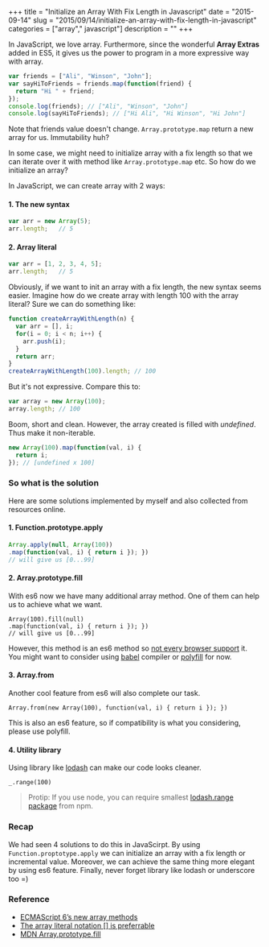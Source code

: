 +++
title = "Initialize an Array With Fix Length in Javascript"
date = "2015-09-14"
slug = "2015/09/14/initialize-an-array-with-fix-length-in-javascript"
categories = ["array"," javascript"]
description = ""
+++

In JavaScript, we love array. Furthermore, since the wonderful **Array Extras** added in ES5, it gives us the power to program in a more expressive way with array.

```js
var friends = ["Ali", "Winson", "John"]; 
var sayHiToFriends = friends.map(function(friend) {
  return "Hi " + friend;
});
console.log(friends); // ["Ali", "Winson", "John"]   
console.log(sayHiToFriends); // ["Hi Ali", "Hi Winson", "Hi John"] 
```
<!-- more -->
Note that friends value doesn't change. `Array.prototype.map` return a new array for us. Immutability huh? 

In some case, we might need to initialize array with a fix length so that we can iterate over it with method like `Array.prototype.map` etc. So how do we initialize an array? 

In JavaScript, we can create array with 2 ways:

#### 1. The new syntax
```js
var arr = new Array(5);
arr.length;   // 5
```

#### 2. Array literal
```js
var arr = [1, 2, 3, 4, 5];
arr.length;   // 5
```

Obviously, if we want to init an array with a fix length, the new syntax seems easier. Imagine how do we create array with length 100 with the array literal?
Sure we can do something like:
```js
function createArrayWithLength(n) {
  var arr = [], i;
  for(i = 0; i < n; i++) {
    arr.push(i); 
  }
  return arr;
}
createArrayWithLength(100).length; // 100
```
But it's not expressive. Compare this to:
```js
var array = new Array(100);
array.length; // 100
```
Boom, short and clean. However, the array created is filled with *undefined*. Thus make it non-iterable.
```js
new Array(100).map(function(val, i) {
  return i;
}); // [undefined x 100]
```

### So what is the solution

Here are some solutions implemented by myself and also collected from resources online.

#### 1. Function.prototype.apply 
```js
Array.apply(null, Array(100))
.map(function(val, i) { return i }); }) 
// will give us [0...99]
```

#### 2. Array.prototype.fill 
With es6 now we have many additional array method. One of them can help us to achieve what we want. 
```
Array(100).fill(null)
.map(function(val, i) { return i }); })
// will give us [0...99]
```
However, this method is an es6 method so [not every browser support](https://developer.mozilla.org/en/docs/Web/JavaScript/Reference/Global_Objects/Array/fill#Browser_compatibility) it. You might want to consider using [babel](babeljs.io) compiler or [polyfill](https://developer.mozilla.org/en/docs/Web/JavaScript/Reference/Global_Objects/Array/fill#Polyfill) for now.

#### 3. Array.from
Another cool feature from es6 will also complete our task.
```
Array.from(new Array(100), function(val, i) { return i }); })
```
This is also an es6 feature, so if compatibility is what you considering, please use polyfill.

#### 4. Utility library
Using library like [lodash](https://lodash.com/docs#range) can make our code looks cleaner.
```
_.range(100)
```
> Protip: If you use node, you can require smallest [lodash.range package](https://www.npmjs.com/package/lodash.range) from npm.

### Recap
We had seen 4 solutions to do this in JavaScirpt. By using `Function.proptotype.apply` we can initialize an array with a fix length or incremental value. Moreover, we can achieve the same thing more elegant by using es6 feature. Finally, never forget library like lodash or underscore too =)

### Reference
 * [ECMAScript 6’s new array methods](http://www.2ality.com/2014/05/es6-array-methods.html)
 * [The array literal notation [] is preferrable](http://jslinterrors.com/the-array-literal-notation-is-preferrable/)
 * [MDN Array.prototype.fill](https://developer.mozilla.org/en-US/docs/Web/JavaScript/Reference/Global_Objects/Array/fill#Polyfill)
